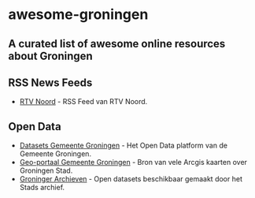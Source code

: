 # awesome-groningen
A curated list of awesome online resources about Groningen
---
## RSS News Feeds
* [RTV Noord](https://rtvnoord.nl/rss) - RSS Feed van RTV Noord.

## Open Data
* [Datasets Gemeente Groningen](https://groningen.dataplatform.nl/#/data) - Het Open Data platform van de Gemeente Groningen.
* [Geo-portaal Gemeente Groningen](https://groningen.maps.arcgis.com/home/index.html) - Bron van vele Arcgis kaarten over Groningen Stad.
* [Groninger Archieven](https://www.groningerarchieven.nl/onderzoek/open-data) - Open datasets beschikbaar gemaakt door het Stads archief.